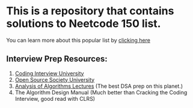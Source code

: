 # This is a repository that contains solutions to Neetcode 150 list.

You can learn more about this popular list by [clicking here](https://neetcode.io/practice?ref=siddhesh.tv)

## Interview Prep Resources:

1. [Coding Interview University](https://github.com/jwasham/coding-interview-university)
2. [Open Source Society University](https://github.com/ossu/computer-science)
3. [Analysis of Algorithms Lectures](https://www3.cs.stonybrook.edu/~skiena/373/) (The best DSA prep on this planet.)
4. The Algorithm Design Manual (Much better than Cracking the Coding Interview, good read with CLRS)
